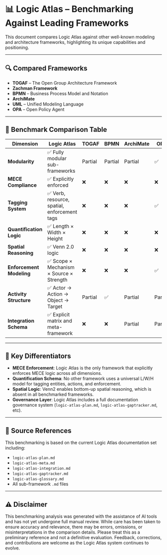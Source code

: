 # 📊 Logic Atlas – Benchmarking Against Leading Frameworks

This document compares Logic Atlas against other well-known modeling and architecture frameworks, highlighting its unique capabilities and positioning.

---

## 🔍 Compared Frameworks

- **TOGAF** – The Open Group Architecture Framework
- **Zachman Framework**
- **BPMN** – Business Process Model and Notation
- **ArchiMate**
- **UML** – Unified Modeling Language
- **OPA** – Open Policy Agent

---

## 📐 Benchmark Comparison Table

| Dimension | Logic Atlas | TOGAF | BPMN | ArchiMate | OPA | UML |
|----------|-------------|-------|------|-----------|-----|-----|
| **Modularity** | ✅ Fully modular sub-frameworks | Partial | Partial | Partial | ✅ | ✅ |
| **MECE Compliance** | ✅ Explicitly enforced | ❌ | ❌ | ❌ | ❌ | ❌ |
| **Tagging System** | ✅ Verb, resource, spatial, enforcement tags | ❌ | ❌ | ❌ | ✅ | ❌ |
| **Quantification Logic** | ✅ Length × Width × Height | ❌ | ❌ | ❌ | ❌ | ❌ |
| **Spatial Reasoning** | ✅ Venn 2.0 logic | ❌ | ❌ | ❌ | ❌ | ❌ |
| **Enforcement Modeling** | ✅ Scope × Mechanism × Source × Strength | ❌ | ❌ | ❌ | ✅ | ❌ |
| **Activity Structure** | ✅ Actor → Action → Object → Target | Partial | ✅ | Partial | Partial | ✅ |
| **Integration Schema** | ✅ Explicit matrix and meta-framework | ❌ | ❌ | Partial | Partial | ❌ |

---

## 🧠 Key Differentiators

- **MECE Enforcement**: Logic Atlas is the only framework that explicitly enforces MECE logic across all dimensions.
- **Quantification Schema**: No other framework uses a universal L/W/H model for tagging entities, actions, and enforcement.
- **Spatial Logic**: Venn2 enables bottom-up spatial reasoning, which is absent in all benchmarked frameworks.
- **Governance Layer**: Logic Atlas includes a full documentation governance system (`logic-atlas-plan.md`, `logic-atlas-gaptracker.md`, etc).

---

## 📁 Source References

This benchmarking is based on the current Logic Atlas documentation set including:
- `logic-atlas-plan.md`
- `logic-atlas-meta.md`
- `logic-atlas-integration.md`
- `logic-atlas-gaptracker.md`
- `logic-atlas-glossary.md`
- All sub-framework `.md` files

---

## ⚠️ Disclaimer
This benchmarking analysis was generated with the assistance of AI tools and has not yet undergone full manual review. While care has been taken to ensure accuracy and relevance, there may be errors, omissions, or misinterpretations in the comparison details.
Please treat this as a preliminary reference and not a definitive evaluation. Feedback, corrections, and contributions are welcome as the Logic Atlas system continues to evolve.
